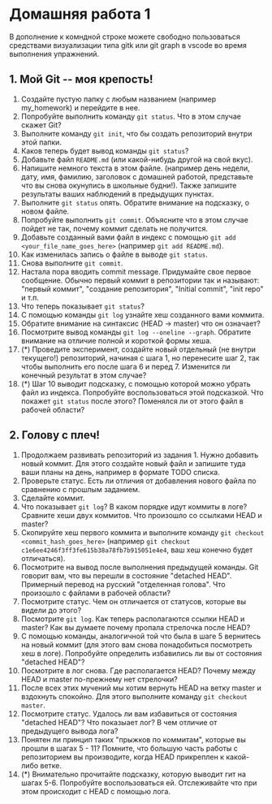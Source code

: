# Домашняя работа 1

В дополнение к комндной строке можете свободно пользоваться средствами визуализации типа gitk или git graph в vscode во время выполнения упражнений.

## 1. Мой Git -- моя крепость!

1. Создайте пустую папку с любым названием (например my_homework) и перейдите в нее.
2. Попробуйте выполнить команду `git status`. Что в этом случае скажет Git?
3. Выполните команду `git init`, что бы создать репозиторий внутри этой папки.
4. Каков теперь будет вывод команды `git status`?
5. Добавьте файл `README.md` (или какой-нибудь другой на свой вкус).
6. Напишите немного текста в этом файле. (например день недели, дату, имя, фамилию, заголовок с домашней работой, представьте что вы снова окунулись в школьные будни!). Также запишите результаты ваших наблюдений в предыдущих пунктах.
7. Выполните `git status` опять. Обратите внимание на подсказку, о новом файле.
8. Попробуйте выполнить `git commit`. Объясните что в этом случае пойдет не так, почему коммит сделать не получится.
9. Добавьте созданный вами файл в индекс с помощью `git add <your_file_name_goes_here>` (например `git add README.md`).
10. Как изменилась запись о файле в выводе `git status`.
11. Снова выполните `git commit`.
12. Настала пора вводить commit message. Придумайте свое первое сообщение. Обычно первый коммит в репозитории так и называют: "первый коммит", "создание репозитория", "Initial commit", "init repo" и т.п.
13. Что теперь показывает `git status`?
14. С помощью команды `git log` узнайте хеш созданного вами коммита.
15. Обратите внимание на синтаксис (HEAD -> master) что он означает?
16. Посмотрите вывод команды `git log --oneline --graph`. Обратите внимание на отличие полной и короткой формы хеша.
17. (*) Проведите эксперимент, создайте новый отдельный (не внутри текущего!) репозиторий, начиная с шага 1, но перенесите шаг 2, так чтобы выполнить его после шага 6 и перед 7. Изменится ли конечный результат в этом случае?
18. (*) Шаг 10 выводит подсказку, с помощью которой можно убрать файл из индекса. Попробуйте воспользоваться этой подсказкой. Что покажет `git status` после этого? Поменялся ли от этого файл в рабочей области? 

## 2. Голову с плеч!

1. Продолжаем развивать репозиторий из задания 1. Нужно добавить новый коммит. Для этого создайте новый файл и запишите туда ваши планы на день, например в формате TODO списка.
2. Проверьте статус. Есть ли отличия от добавления нового файла по сравнению с прошлым заданием.
3. Сделайте коммит.
4. Что показывает `git log`? В каком порядке идут коммиты в логе? Сравните хеши двух коммитов. Что произошло со ссылками HEAD и master?
5. Скопируйте хеш первого коммита и выполните команду `git checkout <commit_hash_goes_here>` (например `git checkout c1e6ee4246f3ff3fe615b38a78fb7b915051e4e4`, ваш хеш конечно будет отличаться).
6. Посмотрите на вывод после выполнения предыдущей команды. Git говорит вам, что вы перешли в состояние "detached HEAD". Примерный перевод на русский "отделенная голова". Что произошло с файлами в рабочей области?
7. Посмотрите статус. Чем он отличается от статусов, которые вы видели до этого?
8. Посмотрите `git log`. Как теперь располагаются ссылки HEAD и master? Как вы думаете почему пропала стрелочка после HEAD?
9. С помощью команды, аналогичной той что была в шаге 5 вернитесь на новый коммит (для этого вам снова понадобиться посмотреть хеш в логе). Попробуйте определить избавились ли вы от состояния "detached HEAD"?
10. Посмотрите в лог снова. Где располагается HEAD? Почему между HEAD и master по-прежнему нет стрелочки?
11. После всех этих мучений мы хотим вернуть HEAD на ветку master и вздохнуть спокойно. Для этого выполните команду `git checkout master`.
12. Посмотрите статус. Удалось ли вам избавиться от состояния "detached HEAD"? Что показыает лог? В чем отличие от предыдущего вывода лога?
13. Понятен ли принцип таких "прыжков по коммитам", которые вы прошли в шагах 5 - 11? Помните, что большую часть работы с репозиторием вы производите, когда HEAD прикреплен к какой-либо ветке.
14. (*) Внимательно прочитайте подсказку, которую выводит гит на шагах 5-6. Попробуйте воспользоваться ей. Отслеживайте что при этом происходит с HEAD с помощью лога.